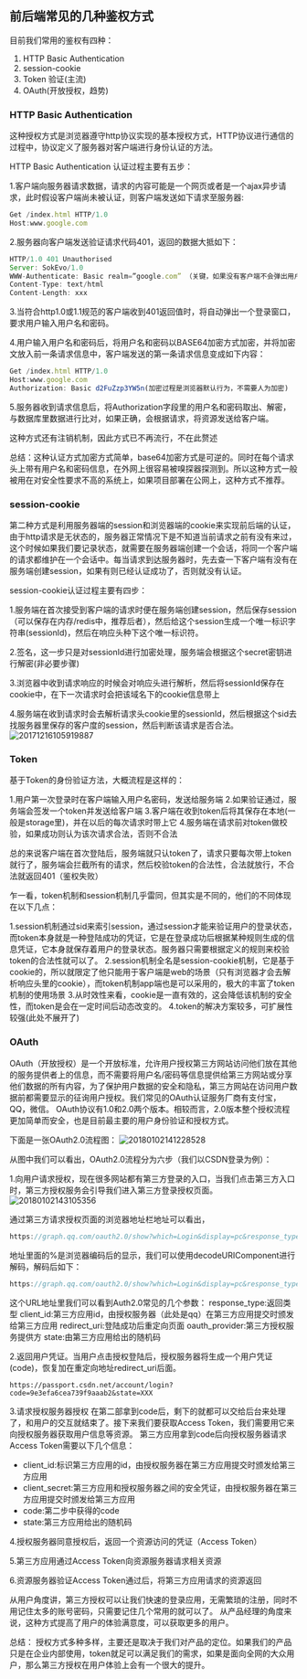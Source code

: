## 前后端常见的几种鉴权方式

目前我们常用的鉴权有四种：
1. HTTP Basic Authentication
2. session-cookie
3. Token 验证(主流)
4. OAuth(开放授权，趋势)

### HTTP Basic Authentication

这种授权方式是浏览器遵守http协议实现的基本授权方式，HTTP协议进行通信的过程中，协议定义了服务器对客户端进行身份认证的方法。

HTTP Basic Authentication 认证过程主要有五步：

1.客户端向服务器请求数据，请求的内容可能是一个网页或者是一个ajax异步请求，此时假设客户端尚未被认证，则客户端发送如下请求至服务器:
```javascript
Get /index.html HTTP/1.0
Host:www.google.com
```

2.服务器向客户端发送验证请求代码401，返回的数据大抵如下：
```javascript
HTTP/1.0 401 Unauthorised
Server: SokEvo/1.0
WWW-Authenticate: Basic realm=”google.com” （关键，如果没有客户端不会弹出用户名和密码输入界面）
Content-Type: text/html
Content-Length: xxx
```

3.当符合http1.0或1.1规范的客户端收到401返回值时，将自动弹出一个登录窗口，要求用户输入用户名和密码。

4.用户输入用户名和密码后，将用户名和密码以BASE64加密方式加密，并将加密文放入前一条请求信息中，客户端发送的第一条请求信息变成如下内容：
```javascript
Get /index.html HTTP/1.0
Host:www.google.com
Authorization: Basic d2FuZzp3YW5n(加密过程是浏览器默认行为，不需要人为加密)
```

5.服务器收到请求信息后，将Authorization字段里的用户名和密码取出、解密，与数据库里数据进行比对，如果正确，会根据请求，将资源发送给客户端。

这种方式还有注销机制，因此方式已不再流行，不在此赘述

总结：这种认证方式加密方式简单，base64加密方式是可逆的。同时在每个请求头上带有用户名和密码信息，在外网上很容易被嗅探器探测到。所以这种方式一般被用在对安全性要求不高的系统上，如果项目部署在公网上，这种方式不推荐。

### session-cookie

第二种方式是利用服务器端的session和浏览器端的cookie来实现前后端的认证，由于http请求是无状态的，服务器正常情况下是不知道当前请求之前有没有来过，这个时候如果我们要记录状态，就需要在服务器端创建一个会话，将同一个客户端的请求都维护在一个会话中。每当请求到达服务器时，先去查一下客户端有没有在服务端创建session，如果有则已经认证成功了，否则就没有认证。

session-cookie认证过程主要有四步：

1.服务端在首次接受到客户端的请求时便在服务端创建session，然后保存session（可以保存在内存/redis中，推荐后者），然后给这个session生成一个唯一标识字符串(sessionId)，然后在响应头种下这个唯一标识符。

2.签名，这一步只是对sessionId进行加密处理，服务端会根据这个secret密钥进行解密(非必要步骤)

3.浏览器中收到请求响应的时候会对响应头进行解析，然后将sessionId保存在cookie中，在下一次请求时会把该域名下的cookie信息带上

4.服务端在收到请求时会去解析请求头cookie里的sessionId，然后根据这个sid去找服务器里保存的客户度的session，然后判断该请求是否合法。
![20171216105919887](https://user-images.githubusercontent.com/21993931/48884864-25e80080-ee61-11e8-98d1-be6ce1bad06d.png)

### Token

基于Token的身份验证方法，大概流程是这样的：

1.用户第一次登录时在客户端输入用户名密码，发送给服务端
2.如果验证通过，服务端会签发一个token并发送给客户端
3.客户端在收到token后将其保存在本地(一般是storage里)，并在以后的每次请求时带上它
4.服务端在请求前对token做校验，如果成功则认为该次请求合法，否则不合法

总的来说客户端在首次登陆后，服务端就只认token了，请求只要每次带上token就行了，服务端会拦截所有的请求，然后校验token的合法性，合法就放行，不合法就返回401（鉴权失败）

乍一看，token机制和session机制几乎雷同，但其实是不同的，他们的不同体现在以下几点：

1.session机制通过sid来索引session，通过session才能来验证用户的登录状态，而token本身就是一种登陆成功的凭证，它是在登录成功后根据某种规则生成的信息凭证，它本身就保存着用户的登录状态。服务器只需要根据定义的规则来校验token的合法性就可以了。
2.session机制全名是session-cookie机制，它是基于cookie的，所以就限定了他只能用于客户端是web的场景（只有浏览器才会去解析响应头里的cookie），而token机制app端也是可以采用的，极大的丰富了token机制的使用场景
3.从时效性来看，cookie是一直有效的，这会降低该机制的安全性，而token是会在一定时间后动态改变的。
4.token的解决方案较多，可扩展性较强(此处不展开了)

### OAuth

OAuth（开放授权）是一个开放标准，允许用户授权第三方网站访问他们放在其他的服务提供者上的信息，而不需要将用户名/密码等信息提供给第三方网站或分享他们数据的所有内容，为了保护用户数据的安全和隐私，第三方网站在访问用户数据前都需要显示的征询用户授权。我们常见的OAuth认证服务厂商有支付宝，QQ，微信。
OAuth协议有1.0和2.0两个版本。相较而言，2.0版本整个授权流程更加简单而安全，也是目前最主要的用户身份验证和授权方式。

下面是一张OAuth2.0流程图：
![20180102141228528](https://user-images.githubusercontent.com/21993931/48886452-fa681480-ee66-11e8-8c50-d1a8a6084528.jpg)

从图中我们可以看出，OAuth2.0流程分为六步（我们以CSDN登录为例）：

1.向用户请求授权，现在很多网站都有第三方登录的入口，当我们点击第三方入口时，第三方授权服务会引导我们进入第三方登录授权页面。
![20180102143105356](https://user-images.githubusercontent.com/21993931/48886620-98f47580-ee67-11e8-802f-703a1b6f2bb8.png)

通过第三方请求授权页面的浏览器地址栏地址可以看出，
```javascript
https://graph.qq.com/oauth2.0/show?which=Login&display=pc&response_type=code&client_id=100270989&redirect_uri=https%3A%2F%2Fpassport.csdn.net%2Faccount%2Flogin%3Foauth_provider%3DQQProvider&state=test
```
地址里面的%是浏览器编码后的显示，我们可以使用decodeURIComponent进行解码，解码后如下：
```javascript
https://graph.qq.com/oauth2.0/show?which=Login&display=pc&response_type=code&client_id=100270989&redirect_uri=https://passport.csdn.net/account/login?oauth_provider=QQProvider&state=test
```
这个URL地址里我们可以看到Auth2.0常见的几个参数：
response_type:返回类型
client_id:第三方应用id，由授权服务器（此处是qq）在第三方应用提交时颁发给第三方应用
redirect_uri:登陆成功后重定向页面
oauth_provider:第三方授权服务提供方
state:由第三方应用给出的随机码

2.返回用户凭证。当用户点击授权登陆后，授权服务器将生成一个用户凭证(code)，恢复加在重定向地址redirect_uri后面。
```
https://passport.csdn.net/account/login?code=9e3efa6cea739f9aaab2&state=XXX
```

3.请求授权服务器授权
在第二部拿到code后，剩下的就都可以交给后台来处理了，和用户的交互就结束了。接下来我们要获取Access Token，我们需要用它来向授权服务器获取用户信息等资源。
第三方应用拿到code后向授权服务器请求Access Token需要以下几个信息：

* client_id:标识第三方应用的id，由授权服务器在第三方应用提交时颁发给第三方应用
* client_secret:第三方应用和授权服务器之间的安全凭证，由授权服务器在第三方应用提交时颁发给第三方应用
* code:第二步中获得的code
* state:第三方应用给出的随机码

4.授权服务器同意授权后，返回一个资源访问的凭证（Access Token）

5.第三方应用通过Access Token向资源服务器请求相关资源

6.资源服务器验证Access Token通过后，将第三方应用请求的资源返回

从用户角度讲，第三方授权可以让我们快速的登录应用，无需繁琐的注册，同时不用记住太多的账号密码，只需要记住几个常用的就可以了。
从产品经理的角度来说，这种方式提高了用户的体验满意度，可以获取更多的用户。

总结：
授权方式多种多样，主要还是取决于我们对产品的定位。如果我们的产品只是在企业内部使用，token就足可以满足我们的需求，如果是面向全网的大众用户，那么第三方授权在用户体验上会有一个很大的提升。
